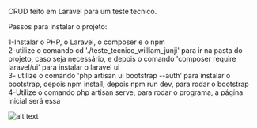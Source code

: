 CRUD feito em Laravel para um teste tecnico.

Passos para instalar o projeto: 

1-Instalar o PHP, o Laravel, o composer e o npm <br>
2-utilize o comando  cd './teste_tecnico_william_junji' para ir na pasta do projeto, caso seja necessário, e depois o comando 'composer require laravel/ui' para instalar o laravel ui <br>
3- utilize o comando 'php artisan ui bootstrap --auth' para instalar o bootstrap, depois npm install, depois npm run dev, para rodar o bootstrap <br>
4-Utilize o comando php artisan serve, para rodar o programa, a página inicial será essa <br>

![alt text]([https://drive.google.com/file/d/1oUV8t2IJCBFDoEfwbv1GvRVDQrB0uI_T/view?usp=sharing](https://photos.fife.usercontent.google.com/pw/ABLVV861sRYzRp9tCBse7uuWfQg0xL2j9VY03cgE7J-3M3kfDRrs1g1v_5Z7UQ=w1837-h953-s-no-gm?authuser=0)https://photos.fife.usercontent.google.com/pw/ABLVV861sRYzRp9tCBse7uuWfQg0xL2j9VY03cgE7J-3M3kfDRrs1g1v_5Z7UQ=w1837-h953-s-no-gm?authuser=0)

